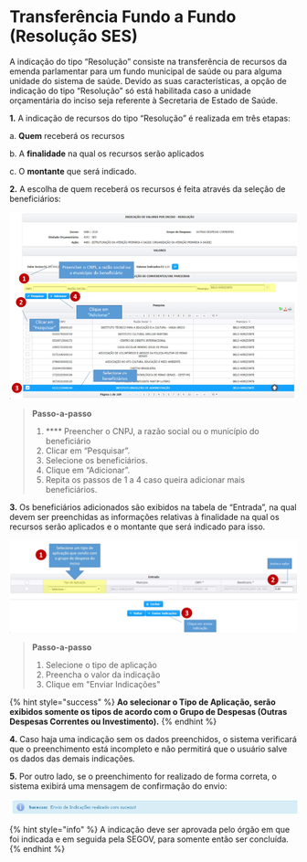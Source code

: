 # Transferência Fundo a Fundo (Resolução SES)

A indicação do tipo “Resolução” consiste na transferência de recursos da emenda parlamentar para um fundo municipal de saúde ou para alguma unidade do sistema de saúde. Devido as suas características, a opção de indicação do tipo “Resolução” só está habilitada caso a unidade orçamentária do inciso seja referente à Secretaria de Estado de Saúde.

**1.** A indicação de recursos do tipo “Resolução” é realizada em três etapas:

&#x20;   a. **Quem** receberá os recursos

&#x20;    b. A **finalidade** na qual os recursos serão aplicados

&#x20;    c. O **montante** que será indicado.

**2.** A escolha de quem receberá os recursos é feita através da seleção de beneficiários:

![](<../../../.gitbook/assets/image (198) (1).png>)

> **Passo-a-passo**
>
> 1. &#x20;**** Preencher o CNPJ, a razão social ou o município do beneficiário
> 2. Clicar em “Pesquisar”.
> 3. Selecione os beneficiários.
> 4. Clique em “Adicionar”.
> 5. Repita os passos de 1 a 4 caso queira adicionar mais beneficiários.

**3.** Os beneficiários adicionados são exibidos na tabela de “Entrada”, na qual devem ser preenchidas as informações relativas à finalidade na qual os recursos serão aplicados e o montante que será indicado para isso.

![](<../../../.gitbook/assets/image (186) (1).png>)

> **Passo-a-passo**
>
> 1. Selecione o tipo de aplicação
> 2. Preencha o valor da indicação
> 3. Clique em "Enviar Indicações"

{% hint style="success" %}
**Ao selecionar o Tipo de Aplicação, serão exibidos somente os tipos de acordo com o Grupo de Despesas (Outras Despesas Correntes ou Investimento).**
{% endhint %}

**4.** Caso haja uma indicação sem os dados preenchidos, o sistema verificará que o preenchimento está incompleto e não permitirá que o usuário salve os dados das demais indicações.&#x20;

**5.** Por outro lado, se o preenchimento for realizado de forma correta, o sistema exibirá uma mensagem de confirmação do envio:

![](../../../.gitbook/assets/18.png)

{% hint style="info" %}
A indicação deve ser aprovada pelo órgão em que foi indicada e em seguida pela SEGOV, para somente então ser concluída.
{% endhint %}
